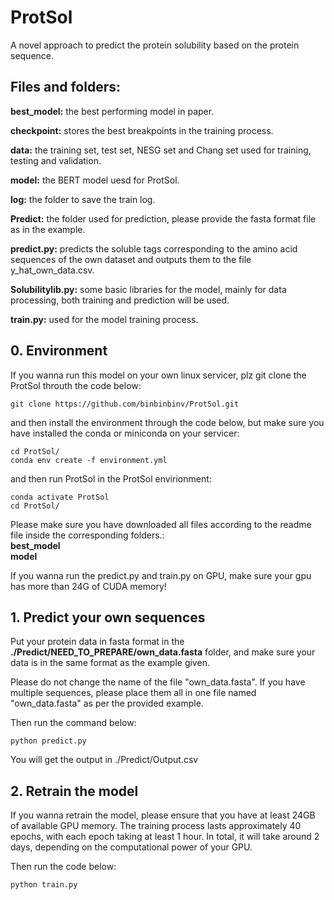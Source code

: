 # ProtSol

A novel approach to predict  the protein solubility based on the protein sequence.

## Files and folders:

**best_model:** the best performing model in paper.  

**checkpoint:** stores the best breakpoints in the training process.  

**data:** the training set, test set, NESG set and Chang set used for training, testing and validation.  

**model:** the BERT model uesd for ProtSol.  

**log:** the folder to save the train log.

**Predict:** the folder used for prediction, please provide the fasta format file as in the example.  

**predict.py:** predicts the soluble tags corresponding to the amino acid sequences of the own dataset and outputs them to the file y_hat_own_data.csv.  

**Solubilitylib.py:** some basic libraries for the model, mainly for data processing, both training and prediction will be used.  

**train.py:** used for the model training process.

## 0. Environment

If you wanna run this model on your own linux servicer, plz git clone the ProtSol throuth the code below:

```shell
git clone https://github.com/binbinbinv/ProtSol.git
```

and then install the environment through the code below, but make sure you have installed the conda or miniconda on your servicer:

```shell
cd ProtSol/
conda env create -f environment.yml
```

and then run ProtSol in the ProtSol envirionment:

```shell
conda activate ProtSol
cd ProtSol/
```

Please make sure you have downloaded all files according to the readme file inside the corresponding folders.:  
**best_model**  
**model**
    
If you wanna run the predict.py and train.py on GPU, make sure your gpu has more than 24G of CUDA memory!

## 1. Predict your own sequences

Put your protein data in fasta format in the **./Predict/NEED_TO_PREPARE/own_data.fasta** folder, and make sure your data is in the same format as the example given.

Please do not change the name of the file "own_data.fasta". If you have multiple sequences, please place them all in one file named "own_data.fasta" as per the provided example.

Then run the command below:

```shell
python predict.py
```

You will get the output in ./Predict/Output.csv

## 2. Retrain the model

If you wanna retrain the model, please ensure that you have at least 24GB of available GPU memory. The training process lasts approximately 40 epochs, with each epoch taking at least 1 hour. In total, it will take around 2 days, depending on the computational power of your GPU.

Then run the code below:

```shell
python train.py
```
